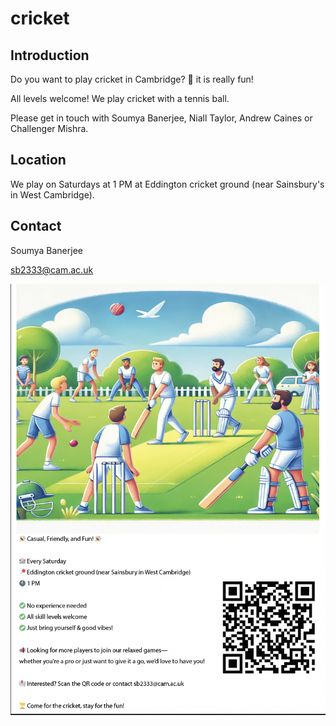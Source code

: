 # cricket

## Introduction


Do you want to play cricket in Cambridge? 🏏 it is really fun!

All levels welcome! We play cricket with a tennis ball.

Please get in touch with Soumya Banerjee, Niall Taylor, Andrew Caines or Challenger Mishra.


## Location

We play on Saturdays at 1 PM at Eddington cricket ground (near Sainsbury's in West Cambridge).

## Contact

Soumya Banerjee

sb2333@cam.ac.uk

![](cricket.png)
